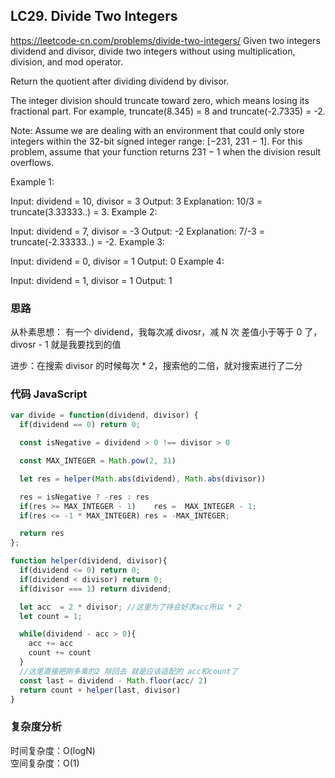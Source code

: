 ## LC29. Divide Two Integers

https://leetcode-cn.com/problems/divide-two-integers/
Given two integers dividend and divisor, divide two integers without using multiplication, division, and mod operator.

Return the quotient after dividing dividend by divisor.

The integer division should truncate toward zero, which means losing its fractional part. For example, truncate(8.345) = 8 and truncate(-2.7335) = -2.

Note: Assume we are dealing with an environment that could only store integers within the 32-bit signed integer range: [−231, 231 − 1]. For this problem, assume that your function returns 231 − 1 when the division result overflows.

Example 1:

Input: dividend = 10, divisor = 3
Output: 3
Explanation: 10/3 = truncate(3.33333..) = 3.
Example 2:

Input: dividend = 7, divisor = -3
Output: -2
Explanation: 7/-3 = truncate(-2.33333..) = -2.
Example 3:

Input: dividend = 0, divisor = 1
Output: 0
Example 4:

Input: dividend = 1, divisor = 1
Output: 1

### 思路

从朴素思想： 有一个 dividend，我每次减 divosr，减 N 次 差值小于等于 0 了，divosr - 1 就是我要找到的值

进步：在搜索 divisor 的时候每次 \* 2，搜索他的二倍，就对搜索进行了二分

### 代码 JavaScript

```JavaScript
var divide = function(dividend, divisor) {
  if(dividend == 0) return 0;

  const isNegative = dividend > 0 !== divisor > 0

  const MAX_INTEGER = Math.pow(2, 31)

  let res = helper(Math.abs(dividend), Math.abs(divisor))

  res = isNegative ? -res : res
  if(res >= MAX_INTEGER - 1)    res =  MAX_INTEGER - 1;
  if(res <= -1 * MAX_INTEGER) res = -MAX_INTEGER;

  return res
};

function helper(dividend, divisor){
  if(dividend <= 0) return 0;
  if(dividend < divisor) return 0;
  if(divisor === 1) return dividend;

  let acc  = 2 * divisor; //这里为了待会好求acc所以 * 2
  let count = 1;

  while(dividend - acc > 0){
    acc += acc
    count += count
  }
  //这里直接把刚多乘的2 除回去 就是应该适配的 acc和count了
  const last = dividend - Math.floor(acc/ 2)
  return count + helper(last, divisor)
}

```

### 复杂度分析

时间复杂度：O(logN) </br>
空间复杂度：O(1)
